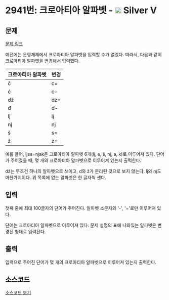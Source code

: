 # 2941번: 크로아티아 알파벳 - <img src="https://static.solved.ac/tier_small/6.svg" style="height:20px" /> Silver V

<!-- performance -->

<!-- 문제 제출 후 깃허브에 푸시를 했을 때 제출한 코드의 성능이 입력될 공간입니다.-->

<!-- end -->

## 문제

[문제 링크](https://boj.kr/2941)


<p>예전에는 운영체제에서 크로아티아 알파벳을 입력할 수가 없었다. 따라서, 다음과 같이 크로아티아 알파벳을 변경해서 입력했다.</p>

<table class="table table-bordered table-center-20 th-center td-center">
<thead>
<tr>
<th>크로아티아 알파벳</th>
<th>변경</th>
</tr>
</thead>
<tbody>
<tr>
<td>č</td>
<td>c=</td>
</tr>
<tr>
<td>ć</td>
<td>c-</td>
</tr>
<tr>
<td>dž</td>
<td>dz=</td>
</tr>
<tr>
<td>đ</td>
<td>d-</td>
</tr>
<tr>
<td>lj</td>
<td>lj</td>
</tr>
<tr>
<td>nj</td>
<td>nj</td>
</tr>
<tr>
<td>š</td>
<td>s=</td>
</tr>
<tr>
<td>ž</td>
<td>z=</td>
</tr>
</tbody>
</table>

<p>예를 들어, ljes=njak은 크로아티아 알파벳 6개(lj, e, š, nj, a, k)로 이루어져 있다. 단어가 주어졌을 때, 몇 개의 크로아티아 알파벳으로 이루어져 있는지 출력한다.</p>

<p>dž는 무조건 하나의 알파벳으로 쓰이고, d와 ž가 분리된 것으로 보지 않는다. lj와 nj도 마찬가지이다. 위 목록에 없는 알파벳은 한 글자씩 센다.</p>



## 입력


<p>첫째 줄에 최대 100글자의 단어가 주어진다. 알파벳 소문자와 '-', '='로만 이루어져 있다.</p>

<p>단어는 크로아티아 알파벳으로 이루어져 있다. 문제 설명의 표에 나와있는 알파벳은 변경된 형태로 입력된다.</p>



## 출력


<p>입력으로 주어진 단어가 몇 개의 크로아티아 알파벳으로 이루어져 있는지 출력한다.</p>



## 소스코드

[소스코드 보기](크로아티아%20알파벳.cpp)